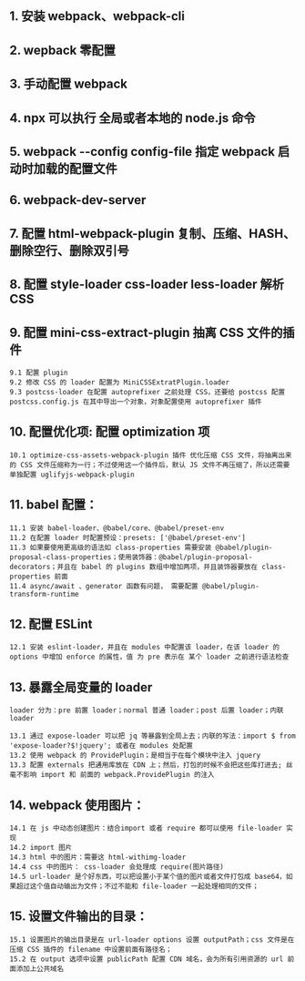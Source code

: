 ## 1. 安装 webpack、webpack-cli

## 2. wepback 零配置


## 3. 手动配置 webpack

## 4. npx 可以执行 全局或者本地的 node.js 命令

## 5. webpack --config config-file 指定 webpack 启动时加载的配置文件

## 6. webpack-dev-server

## 7. 配置 html-webpack-plugin 复制、压缩、HASH、删除空行、删除双引号

## 8. 配置 style-loader css-loader less-loader 解析 CSS

## 9. 配置 mini-css-extract-plugin 抽离 CSS 文件的插件
    9.1 配置 plugin
    9.2 修改 CSS 的 loader 配置为 MiniCSSExtratPlugin.loader
    9.3 postcss-loader 在配置 autoprefixer 之前处理 CSS，还要给 postcss 配置 postcss.config.js 在其中导出一个对象，对象配置使用 autoprefixer 插件


## 10. 配置优化项: 配置 optimization 项
    10.1 optimize-css-assets-webpack-plugin 插件 优化压缩 CSS 文件，将抽离出来的 CSS 文件压缩称为一行；不过使用这一个插件后，默认 JS 文件不再压缩了，所以还需要单独配置 uglifyjs-webpack-plugin

## 11. babel 配置：
    11.1 安装 babel-loader、@babel/core、@babel/preset-env
    11.2 在配置 loader 时配置预设：presets: ['@babel/preset-env']
    11.3 如果要使用更高级的语法如 class-properties 需要安装 @babel/plugin-proposal-class-properties；使用装饰器：@babel/plugin-proposal-decorators；并且在 babel 的 plugins 数组中增加两项，并且装饰器要放在 class-properties 前面
    11.4 async/await 、generator 函数有问题， 需要配置 @babel/plugin-transform-runtime

## 12. 配置 ESLint
    12.1 安装 eslint-loader，并且在 modules 中配置该 loader，在该 loader 的 options 中增加 enforce 的属性，值 为 pre 表示在 某个 loader 之前进行语法检查

## 13. 暴露全局变量的 loader
    loader 分为：pre 前置 loader；normal 普通 loader；post 后置 loader；内联 loader

    13.1 通过 expose-loader 可以把 jq 等暴露到全局上去；内联的写法：import $ from 'expose-loader?$!jquery'; 或者在 modules 处配置
    13.2 使用 webpack 的 ProvidePlugin；是相当于在每个模块中注入 jquery
    13.3 配置 externals 把通用库放在 CDN 上；然后，打包的时候不会把这些库打进去; 丝毫不影响 import 和 前面的 webpack.ProvidePlugin 的注入

## 14. webpack 使用图片：
    14.1 在 js 中动态创建图片：结合import 或者 require 都可以使用 file-loader 实现
    14.2 import 图片
    14.3 html 中的图片：需要这 html-withimg-loader
    14.4 css 中的图片： css-loader 会处理成 require(图片路径)
    14.5 url-loader 是个好东西，可以把设置小于某个值的图片或者文件打包成 base64，如果超过这个值自动输出为文件；不过不能和 file-loader 一起处理相同的文件；

## 15. 设置文件输出的目录：
    15.1 设置图片的输出目录是在 url-loader options 设置 outputPath；css 文件是在压缩 CSS 插件的 filename 中设置前面有路径名；
    15.2 在 output 选项中设置 publicPath 配置 CDN 域名，会为所有引用资源的 url 前面添加上公共域名



